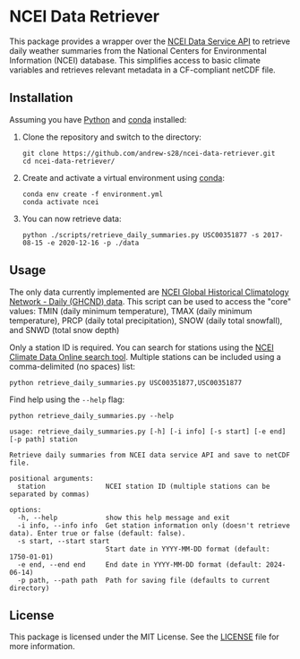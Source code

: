 # NCEI Data Retriever

This package provides a wrapper over the [NCEI Data Service API](https://www.ncei.noaa.gov/support/access-data-service-api-user-documentation) 
to retrieve daily weather summaries from the National Centers for Environmental Information (NCEI) database. This simplifies access to basic climate
variables and retrieves relevant metadata in a CF-compliant netCDF file.

## Installation

Assuming you have [Python](https://docs.python.org/3/) and [conda](https://conda.io/projects/conda/en/latest/index.html) installed:

1. Clone the repository and switch to the directory:
    ```
    git clone https://github.com/andrew-s28/ncei-data-retriever.git
    cd ncei-data-retriever/
    ```

2. Create and activate a virtual environment using [conda](https://conda.io/projects/conda/en/latest/index.html):
    ```
    conda env create -f environment.yml
    conda activate ncei
    ```

3. You can now retrieve data:
    ```
    python ./scripts/retrieve_daily_summaries.py USC00351877 -s 2017-08-15 -e 2020-12-16 -p ./data
    ```

## Usage

The only data currently implemented are [NCEI Global Historical Climatology Network - Daily (GHCND) data](https://www.ncei.noaa.gov/pub/data/cdo/documentation/GHCND_documentation.pdf). This script can be used to access the "core" values: 
TMIN (daily minimum temperature), TMAX (daily minimum temperature), PRCP (daily total precipitation), SNOW (daily total snowfall), and SNWD (total snow depth)

Only a station ID is required. You can search for stations using the [NCEI Climate Data Online search tool](https://www.ncdc.noaa.gov/cdo-web/search).
Multiple stations can be included using a comma-delimited (no spaces) list:
```
python retrieve_daily_summaries.py USC00351877,USC00351877
```

Find help using the `--help` flag:
```
python retrieve_daily_summaries.py --help
```
```
usage: retrieve_daily_summaries.py [-h] [-i info] [-s start] [-e end] [-p path] station

Retrieve daily summaries from NCEI data service API and save to netCDF file.

positional arguments:
  station               NCEI station ID (multiple stations can be separated by commas)

options:
  -h, --help            show this help message and exit
  -i info, --info info  Get station information only (doesn't retrieve data). Enter true or false (default: false).
  -s start, --start start
                        Start date in YYYY-MM-DD format (default: 1750-01-01)
  -e end, --end end     End date in YYYY-MM-DD format (default: 2024-06-14)
  -p path, --path path  Path for saving file (defaults to current directory)
```

## License

This package is licensed under the MIT License. See the [LICENSE](LICENSE) file for more information.
